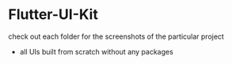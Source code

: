 # Flutter-UI-Kit  

check out each folder for the screenshots of the particular project   
 - all UIs built from scratch without any packages
 
